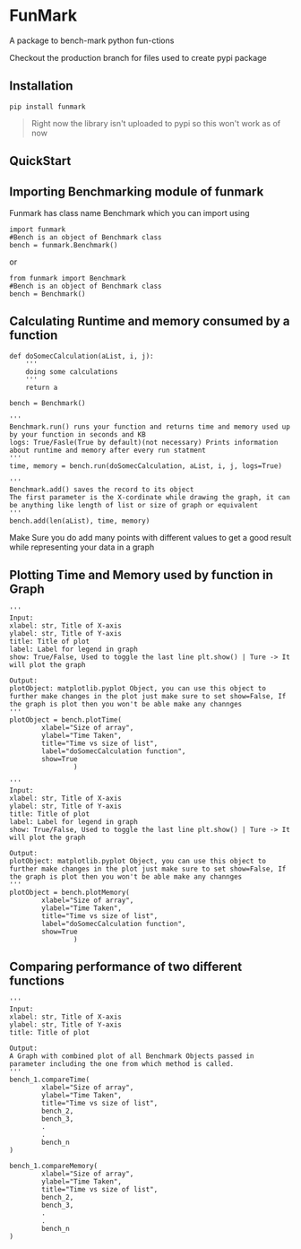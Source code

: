 # FunMark

A package to bench-mark python fun-ctions

Checkout the production branch for files used to create pypi package

## Installation  
`pip install funmark`
> Right now the library isn't uploaded to pypi so this won't work as of now 

## QuickStart

## Importing Benchmarking module of funmark
Funmark has class name Benchmark which you can import using 
```
import funmark
#Bench is an object of Benchmark class
bench = funmark.Benchmark()
```
or
```
from funmark import Benchmark
#Bench is an object of Benchmark class
bench = Benchmark()
```

## Calculating Runtime and memory consumed by a function

```
def doSomecCalculation(aList, i, j):
    '''
    doing some calculations
    '''
    return a 

bench = Benchmark()

'''
Benchmark.run() runs your function and returns time and memory used up by your function in seconds and KB
logs: True/Fasle(True by default)(not necessary) Prints information about runtime and memory after every run statment
'''
time, memory = bench.run(doSomecCalculation, aList, i, j, logs=True)

'''
Benchmark.add() saves the record to its object
The first parameter is the X-cordinate while drawing the graph, it can be anything like length of list or size of graph or equivalent
'''
bench.add(len(aList), time, memory)
```
Make Sure you do add many points with different values to get a good result while representing your data in a graph

## Plotting Time and Memory used by function in Graph
```
'''
Input:
xlabel: str, Title of X-axis
ylabel: str, Title of Y-axis
title: Title of plot
label: Label for legend in graph
show: True/False, Used to toggle the last line plt.show() | Ture -> It will plot the graph

Output:
plotObject: matplotlib.pyplot Object, you can use this object to further make changes in the plot just make sure to set show=False, If the graph is plot then you won't be able make any channges
'''
plotObject = bench.plotTime(
        xlabel="Size of array",
        ylabel="Time Taken",
        title="Time vs size of list",
        label="doSomecCalculation function",
        show=True
                )

'''
Input:
xlabel: str, Title of X-axis
ylabel: str, Title of Y-axis
title: Title of plot
label: Label for legend in graph
show: True/False, Used to toggle the last line plt.show() | Ture -> It will plot the graph

Output:
plotObject: matplotlib.pyplot Object, you can use this object to further make changes in the plot just make sure to set show=False, If the graph is plot then you won't be able make any channges
'''
plotObject = bench.plotMemory(
        xlabel="Size of array",
        ylabel="Time Taken",
        title="Time vs size of list",
        label="doSomecCalculation function",
        show=True
                )

```

## Comparing performance of two different functions
```
'''
Input:
xlabel: str, Title of X-axis
ylabel: str, Title of Y-axis
title: Title of plot

Output:
A Graph with combined plot of all Benchmark Objects passed in parameter including the one from which method is called.
'''
bench_1.compareTime(
        xlabel="Size of array",
        ylabel="Time Taken",
        title="Time vs size of list",
        bench_2,
        bench_3,
        .
        .
        bench_n
)

bench_1.compareMemory(
        xlabel="Size of array",
        ylabel="Time Taken",
        title="Time vs size of list",
        bench_2,
        bench_3,
        .
        .
        bench_n
)

```
